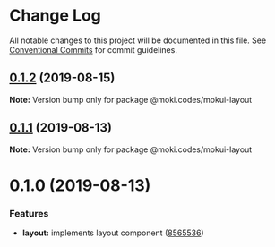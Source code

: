 # Change Log

All notable changes to this project will be documented in this file.
See [Conventional Commits](https://conventionalcommits.org) for commit guidelines.

## [0.1.2](https://github.com/moki/mokui/compare/@moki.codes/mokui-layout@0.1.1...@moki.codes/mokui-layout@0.1.2) (2019-08-15)

**Note:** Version bump only for package @moki.codes/mokui-layout





## [0.1.1](https://github.com/moki/mokui/compare/@moki.codes/mokui-layout@0.1.0...@moki.codes/mokui-layout@0.1.1) (2019-08-13)

**Note:** Version bump only for package @moki.codes/mokui-layout





# 0.1.0 (2019-08-13)


### Features

* **layout:** implements layout component ([8565536](https://github.com/moki/mokui/commit/8565536))
